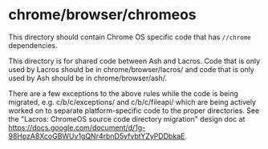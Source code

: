 chrome/browser/chromeos
=======================

This directory should contain Chrome OS specific code that has `//chrome`
dependencies.

This directory is for shared code between Ash and Lacros. Code that is only
used by Lacros should be in chrome/browser/lacros/ and code that is only used
by Ash should be in chrome/browser/ash/.

There are a few exceptions to the above rules while the code is being
migrated, e.g. c/b/c/exceptions/ and c/b/c/fileapi/ which are being actively
worked on to separate platform-specific code to the proper directories. See
the "Lacros: ChromeOS source code directory migration" design doc at
https://docs.google.com/document/d/1g-98HpzA8XcoGBWUv1gQNr4rbnD5yfvbtYZyPDDbkaE.
